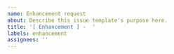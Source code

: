 ```yaml
---
name: Enhancement request
about: Describe this issue template's purpose here.
title: '[ Enhancement ] -  '
labels: enhancement
assignees: ''
---
```


